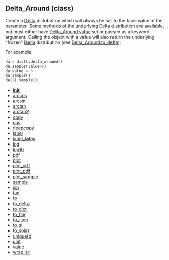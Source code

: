 ## Delta_Around (class)


Create a [Delta](Delta.md) distribution which will always be set to the face-value
of the parameter.  Some methods of the underlying [Delta](Delta.md) distribution are
available, but must either have [Delta_Around.value](Delta_Around.value.md) set or passed as
a keyword-argument.  Calling the object with a value will also return
the underlying "frozen" [Delta](Delta.md) distribution (see [Delta_Around.to_delta](Delta_Around.to_delta.md)).


For example:

```py
da = distl.delta_around()
da.sample(value=5)
da.value = 6
da.sample()
da(7).sample()
```




* [__init__](Delta_Around.__init__.md)
* [arccos](Delta_Around.arccos.md)
* [arcsin](Delta_Around.arcsin.md)
* [arctan](Delta_Around.arctan.md)
* [arctan2](Delta_Around.arctan2.md)
* [copy](Delta_Around.copy.md)
* [cos](Delta_Around.cos.md)
* [deepcopy](Delta_Around.deepcopy.md)
* [label](Delta_Around.label.md)
* [label_latex](Delta_Around.label_latex.md)
* [log](Delta_Around.log.md)
* [log10](Delta_Around.log10.md)
* [pdf](Delta_Around.pdf.md)
* [plot](Delta_Around.plot.md)
* [plot_cdf](Delta_Around.plot_cdf.md)
* [plot_pdf](Delta_Around.plot_pdf.md)
* [plot_sample](Delta_Around.plot_sample.md)
* [sample](Delta_Around.sample.md)
* [sin](Delta_Around.sin.md)
* [tan](Delta_Around.tan.md)
* [to](Delta_Around.to.md)
* [to_delta](Delta_Around.to_delta.md)
* [to_dict](Delta_Around.to_dict.md)
* [to_file](Delta_Around.to_file.md)
* [to_json](Delta_Around.to_json.md)
* [to_si](Delta_Around.to_si.md)
* [to_solar](Delta_Around.to_solar.md)
* [uniqueid](Delta_Around.uniqueid.md)
* [unit](Delta_Around.unit.md)
* [value](Delta_Around.value.md)
* [wrap_at](Delta_Around.wrap_at.md)
